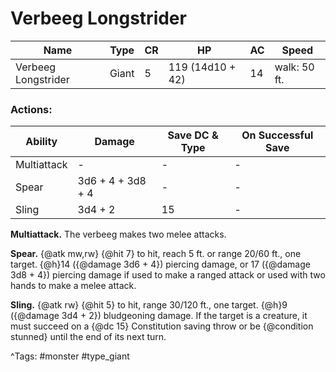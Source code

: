 # Verbeeg Longstrider

| Name | Type | CR | HP | AC | Speed |
|------|------|----|----|----|-------|
| Verbeeg Longstrider | Giant | 5 | 119 (14d10 + 42) | 14 | walk: 50 ft. |

### Actions:

| Ability | Damage | Save DC & Type | On Successful Save |
|---------|--------|----------------|--------------------|
| Multiattack | - | - | - |
| Spear | 3d6 + 4 + 3d8 + 4 | - | - |
| Sling | 3d4 + 2 | 15 | - |


**Multiattack.** The verbeeg makes two melee attacks.

**Spear.** {@atk mw,rw} {@hit 7} to hit, reach 5 ft. or range 20/60 ft., one target. {@h}14 ({@damage 3d6 + 4}) piercing damage, or 17 ({@damage 3d8 + 4}) piercing damage if used to make a ranged attack or used with two hands to make a melee attack.

**Sling.** {@atk rw} {@hit 5} to hit, range 30/120 ft., one target. {@h}9 ({@damage 3d4 + 2}) bludgeoning damage. If the target is a creature, it must succeed on a {@dc 15} Constitution saving throw or be {@condition stunned} until the end of its next turn.

^Tags: #monster #type_giant